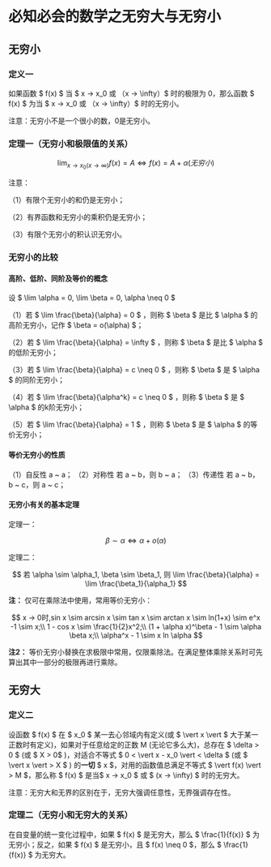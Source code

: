 # 必知必会的数学之无穷大与无穷小

## 无穷小

### 定义一

如果函数 $ f(x) $ 当 $ x → x_0 或 （x → \infty）$ 时的极限为 0，那么函数 $ f(x) $ 为当 $ x → x_0 或 （x → \infty）$ 时的无穷小。

注意：无穷小不是一个很小的数，0是无穷小。

### 定理一（无穷小和极限值的关系）

$$ \lim_{x → x_0 (x → \infty)} f(x) = A \Longleftrightarrow f(x) = A + \alpha (无穷小) $$

注意：

（1）有限个无穷小的和仍是无穷小；

（2）有界函数和无穷小的乘积仍是无穷小；

（3）有限个无穷小的积认识无穷小。

### 无穷小的比较

#### 高阶、低阶、同阶及等价的概念

设 $ \lim \alpha = 0, \lim \beta = 0, \alpha \neq 0 $

（1）若 $ \lim \frac{\beta}{\alpha} = 0 $ ，则称 $ \beta $ 是比 $ \alpha $ 的高阶无穷小，记作 $ \beta = o(\alpha) $；

（2）若 $ \lim \frac{\beta}{\alpha} = \infty $ ，则称 $ \beta $ 是比 $ \alpha $ 的低阶无穷小；

（3）若 $ \lim \frac{\beta}{\alpha} = c \neq 0 $ ，则称 $ \beta $ 是 $ \alpha $ 的同阶无穷小；

（4）若 $ \lim \frac{\beta}{\alpha^k} = c \neq 0 $ ，则称 $ \beta $ 是 $ \alpha $ 的k阶无穷小；

（5）若 $ \lim \frac{\beta}{\alpha} = 1 $ ，则称 $ \beta $ 是 $ \alpha $ 的等价无穷小；

#### 等价无穷小的性质

（1）自反性 a ~ a；
（2）对称性 若 a ~ b，则 b ~ a；
（3）传递性 若 a ~ b，b ~ c，则 a ~ c；

#### 无穷小有关的基本定理

定理一：

$$ \beta \sim \alpha \Leftrightarrow \alpha + o(\alpha) $$

定理二：

$$ 若 \alpha \sim \alpha_1, \beta \sim \beta_1, 则 \lim \frac{\beta}{\alpha} = \lim \frac{\beta_1}{\alpha_1} $$

**注：** 仅可在乘除法中使用，常用等价无穷小：

$$ x → 0时,sin x \sim arcsin x \sim tan x \sim arctan x \sim ln(1+x) \sim e^x -1 \sim x;\\ 1 - cos x \sim \frac{1}{2}x^2;\\ (1 + \alpha x)^\beta - 1 \sim \alpha \beta x;\\ \alpha^x - 1 \sim x ln \alpha $$

**注2：** 等价无穷小替换在求极限中常用，仅限乘除法。在满足整体乘除关系时可先算出其中一部分的极限再进行乘除。

## 无穷大

### 定义二

设函数 $ f(x) $ 在 $ x_0 $ 某一去心邻域内有定义(或 $ \vert x \vert $ 大于某一正数时有定义)，如果对于任意给定的正数 M (无论它多么大)，总存在 $ \delta > 0 $ (或 $ X > 0$ )，对适合不等式 $ 0 < \vert x - x_0 \vert < \delta $ (或 $ \vert x \vert > X $ ) 的**一切** $ x $，对用的函数值总满足不等式 $ \vert f(x) \vert > M $，那么称 $ f(x) $ 是当$ x → x_0 $ 或 $ (x → \infty) $ 时的无穷大。

注意：无穷大和无界的区别在于，无穷大强调任意性，无界强调存在性。

### 定理二（无穷小和无穷大的关系）

在自变量的统一变化过程中，如果 $ f(x) $ 是无穷大，那么  $ \frac{1}{f(x)} $ 为无穷小；反之，如果 $ f(x) $ 是无穷小，且 $ f(x) \neq 0 $，那么  $ \frac{1}{f(x)} $ 为无穷大。
